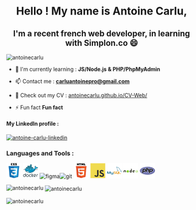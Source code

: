 <h1 align="center">Hello ! My name is Antoine Carlu,</h1>
<h2 align="center">I'm a recent french web developer, in learning with Simplon.co 😄</h2>

<p align="left"> <img src="https://komarev.com/ghpvc/?username=antoinecarlu&label=Profile%20views&color=e64be6&style=flat-square" alt="antoinecarlu"/> </p>

- 🌱 I'm currently learning : **JS/Node.js & PHP/PhpMyAdmin**

- 📫 Contact me : **carluantoinepro@gmail.com**

- 📄 Check out my CV : [antoinecarlu.github.io/CV-Web/](antoinecarlu.github.io/CV-Web/)

- ⚡ Fun fact **Fun fact**

<h4 align="left">My LinkedIn profile : </h4>
<p align="left">
<a href="https://linkedin.com/in/antoine-carlu-703904269/" target="blank"><img align="center" src="https://raw.githubusercontent.com/rahuldkjain/github-profile-readme-generator/master/src/images/icons/Social/linked-in-alt.svg" alt="antoine-carlu-linkedin" height="30" width="40" /></a>
</p>

<h3 align="left">Languages and Tools : </h3>
<p align="left"> <img src="https://raw.githubusercontent.com/devicons/devicon/master/icons/css3/css3-original-wordmark.svg" alt="css3" width="40" height="40"/> <img src="https://raw.githubusercontent.com/devicons/devicon/master/icons/docker/docker-original-wordmark.svg" alt="docker" width="40" height="40"/> <img src="https://www.vectorlogo.zone/logos/figma/figma-icon.svg" alt="figma" width="40" height="40"/><img src="https://www.vectorlogo.zone/logos/git-scm/git-scm-icon.svg" alt="git" width="40" height="40"/> <img src="https://raw.githubusercontent.com/devicons/devicon/master/icons/html5/html5-original-wordmark.svg" alt="html5" width="40" height="40"/> <img src="https://raw.githubusercontent.com/devicons/devicon/master/icons/javascript/javascript-original.svg" alt="javascript" width="40" height="40"/> <img src="https://raw.githubusercontent.com/devicons/devicon/master/icons/mysql/mysql-original-wordmark.svg" alt="mysql" width="40" height="40"/> <img src="https://raw.githubusercontent.com/devicons/devicon/master/icons/nodejs/nodejs-original-wordmark.svg" alt="nodejs" width="40" height="40"/> <img src="https://raw.githubusercontent.com/devicons/devicon/master/icons/php/php-original.svg" alt="php" width="40" height="40"/> </p>

<p><img align="left" src="https://github-readme-stats.vercel.app/api/top-langs?username=antoinecarlu&show_icons=true&theme=tokyonight&locale=en&layout=compact" alt="antoinecarlu" /></p>

<p>&nbsp;<img align="center" src="https://github-readme-stats.vercel.app/api?username=antoinecarlu&show_icons=true&theme=tokyonight&title_color=ffffff&text_color=ffffff&bg_color=e64be6&locale=en" alt="antoinecarlu" /></p>

<p><img align="center" src="https://github-readme-streak-stats.herokuapp.com/?user=antoinecarlu&theme=dark" alt="antoinecarlu" /></p>
